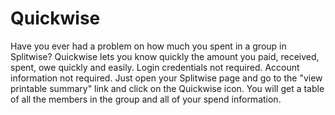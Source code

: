 # Quickwise
Have you ever had a problem on how much you spent in a group in Splitwise? Quickwise lets you know quickly the amount you paid, received, spent, owe quickly and easily. Login credentials not required. Account information not required. Just open your Splitwise page and go to the "view printable summary" link and click on the Quickwise icon. You will get a table of all the members in the group and all of your spend information.
